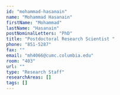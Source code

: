 ```yaml
---
id: "mohammad-hasanain"
name: "Mohammad Hasanain"
firstName: "Mohammad"
lastName: "Hasanain"
postNominalLetters: "PhD"
title: "Postdoctoral Research Scientist "
phone: "851-5287"
fax: ""
email: "mh4066@cumc.columbia.edu"
room: "403"
url: ""
type: "Research Staff"
researchAreas: []
tags: []
---
```

